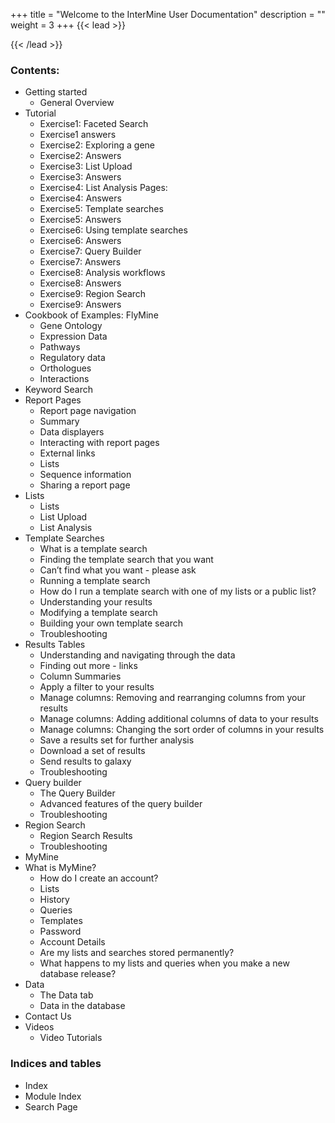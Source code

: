 +++
title = "Welcome to the InterMine User Documentation"
description = ""
weight = 3
+++
{{< lead >}}
<!--
- [User Doc](https://flymine.readthedocs.io/en/latest/)
- Try online on [BlueGenes](http://bluegenes.apps.intermine.org/) -->
{{< /lead >}}
### Contents:
* Getting started
  * General Overview
* Tutorial
  * Exercise1: Faceted Search
  * Exercise1 answers
  * Exercise2: Exploring a gene
  * Exercise2: Answers
  * Exercise3: List Upload
  * Exercise3: Answers
  * Exercise4: List Analysis Pages:
  * Exercise4: Answers
  * Exercise5: Template searches
  * Exercise5: Answers
  * Exercise6: Using template searches
  * Exercise6: Answers
  * Exercise7: Query Builder
  * Exercise7: Answers
  * Exercise8: Analysis workflows
  * Exercise8: Answers
  * Exercise9: Region Search
  * Exercise9: Answers
* Cookbook of Examples: FlyMine
  * Gene Ontology
  * Expression Data
  * Pathways
  * Regulatory data
  * Orthologues
  * Interactions
* Keyword Search
* Report Pages
  * Report page navigation
  * Summary
  * Data displayers
  * Interacting with report pages
  * External links
  * Lists
  * Sequence information
  * Sharing a report page
* Lists
  * Lists
  * List Upload
  * List Analysis
* Template Searches
  * What is a template search
  * Finding the template search that you want
  * Can’t find what you want - please ask
  * Running a template search
  * How do I run a template search with one of my lists or a public list?
  * Understanding your results
  * Modifying a template search
  * Building your own template search
  * Troubleshooting
* Results Tables
  * Understanding and navigating through the data
  * Finding out more - links
  * Column Summaries
  * Apply a filter to your results
  * Manage columns: Removing and rearranging columns from your results
  * Manage columns: Adding additional columns of data to your results
  * Manage columns: Changing the sort order of columns in your results
  * Save a results set for further analysis
  * Download a set of results
  * Send results to galaxy
  * Troubleshooting
* Query builder
  * The Query Builder
  * Advanced features of the query builder
  * Troubleshooting
* Region Search
  * Region Search Results
  * Troubleshooting
* MyMine
* What is MyMine?
  * How do I create an account?
  * Lists
  * History
  * Queries
  * Templates
  * Password
  * Account Details
  * Are my lists and searches stored permanently?
  * What happens to my lists and queries when you make a new database release?
* Data
  * The Data tab
  * Data in the database
* Contact Us
* Videos
  * Video Tutorials
### Indices and tables
  * Index
  * Module Index
  * Search Page
